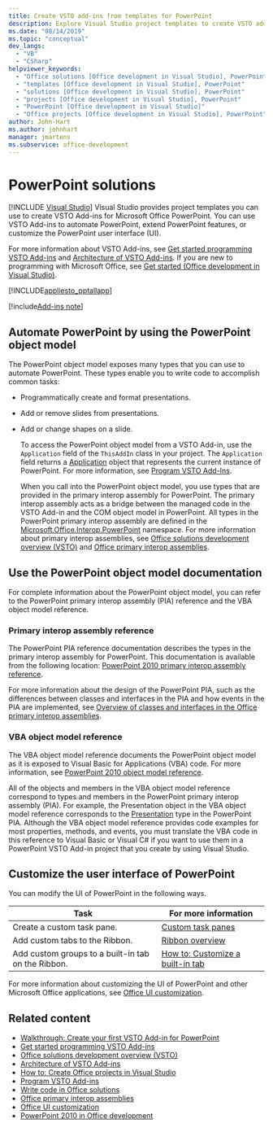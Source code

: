 ```yaml
---
title: Create VSTO add-ins from templates for PowerPoint
description: Explore Visual Studio project templates to create VSTO add-ins for Microsoft PowerPoint, such as creating and formatting presentations and adding or removing slides.
ms.date: "08/14/2019"
ms.topic: "conceptual"
dev_langs:
  - "VB"
  - "CSharp"
helpviewer_keywords:
  - "Office solutions [Office development in Visual Studio], PowerPoint"
  - "templates [Office development in Visual Studio], PowerPoint"
  - "solutions [Office development in Visual Studio], PowerPoint"
  - "projects [Office development in Visual Studio], PowerPoint"
  - "PowerPoint [Office development in Visual Studio]"
  - "Office projects [Office development in Visual Studio], PowerPoint"
author: John-Hart
ms.author: johnhart
manager: jmartens
ms.subservice: office-development
---
```

# PowerPoint solutions

 [!INCLUDE [Visual Studio](~/includes/applies-to-version/vs-windows-only.md)]
  Visual Studio provides project templates you can use to create VSTO Add-ins for Microsoft Office PowerPoint. You can use VSTO Add-ins to automate PowerPoint, extend PowerPoint features, or customize the PowerPoint user interface (UI).

 For more information about VSTO Add-ins, see [Get started programming VSTO Add-ins](getting-started-programming-vsto-add-ins.md) and [Architecture of VSTO Add-ins](architecture-of-vsto-add-ins.md). If you are new to programming with Microsoft Office, see [Get started &#40;Office development in Visual Studio&#41;](getting-started-office-development-in-visual-studio.md).

 [!INCLUDE[appliesto_pptallapp](includes/appliesto-pptallapp-md.md)]

[!include[Add-ins note](includes/addinsnote.md)]

## Automate PowerPoint by using the PowerPoint object model
 The PowerPoint object model exposes many types that you can use to automate PowerPoint. These types enable you to write code to accomplish common tasks:

- Programmatically create and format presentations.

- Add or remove slides from presentations.

- Add or change shapes on a slide.

  To access the PowerPoint object model from a VSTO Add-in, use the `Application` field of the `ThisAddIn` class in your project. The `Application` field returns a [Application](/previous-versions/office/developer/office-2010/ff764034(v=office.14)) object that represents the current instance of PowerPoint. For more information, see [Program VSTO Add-Ins](programming-vsto-add-ins.md).

  When you call into the PowerPoint object model, you use types that are provided in the primary interop assembly for PowerPoint. The primary interop assembly acts as a bridge between the managed code in the VSTO Add-in and the COM object model in PowerPoint. All types in the PowerPoint primary interop assembly are defined in the [Microsoft.Office.Interop.PowerPoint](/previous-versions/office/developer/office-2010/ff763170(v=office.14)) namespace. For more information about primary interop assemblies, see [Office solutions development overview &#40;VSTO&#41;](office-solutions-development-overview-vsto.md) and [Office primary interop assemblies](office-primary-interop-assemblies.md).

## <a name="WordOMDocumentation"></a> Use the PowerPoint object model documentation
 For complete information about the PowerPoint object model, you can refer to the PowerPoint primary interop assembly (PIA) reference and the VBA object model reference.

### Primary interop assembly reference
 The PowerPoint PIA reference documentation describes the types in the primary interop assembly for PowerPoint. This documentation is available from the following location: [PowerPoint 2010 primary interop assembly reference](office-primary-interop-assemblies.md).

 For more information about the design of the PowerPoint PIA, such as the differences between classes and interfaces in the PIA and how events in the PIA are implemented, see [Overview of classes and interfaces in the Office primary interop assemblies](/previous-versions/office/developer/office-2010/ff759900(v=office.14)).

### VBA object model reference
 The VBA object model reference documents the PowerPoint object model as it is exposed to Visual Basic for Applications (VBA) code. For more information, see [PowerPoint 2010 object model reference](/office/vba/api/overview/PowerPoint/object-model).

 All of the objects and members in the VBA object model reference correspond to types and members in the PowerPoint primary interop assembly (PIA). For example, the Presentation object in the VBA object model reference corresponds to the [Presentation](/previous-versions/office/developer/office-2010/ff761925(v=office.14)) type in the PowerPoint PIA. Although the VBA object model reference provides code examples for most properties, methods, and events, you must translate the VBA code in this reference to Visual Basic or Visual C# if you want to use them in a PowerPoint VSTO Add-in project that you create by using Visual Studio.

## Customize the user interface of PowerPoint
 You can modify the UI of PowerPoint in the following ways.

|Task|For more information|
|----------|--------------------------|
|Create a custom task pane.|[Custom task panes](custom-task-panes.md)|
|Add custom tabs to the Ribbon.|[Ribbon overview](ribbon-overview.md)|
|Add custom groups to a built-in tab on the Ribbon.|[How to: Customize a built-in tab](how-to-customize-a-built-in-tab.md)|

 For more information about customizing the UI of PowerPoint and other Microsoft Office applications, see [Office UI customization](office-ui-customization.md).

## Related content
- [Walkthrough: Create your first VSTO Add-in for PowerPoint](walkthrough-creating-your-first-vsto-add-in-for-powerpoint.md)
- [Get started programming VSTO Add-ins](getting-started-programming-vsto-add-ins.md)
- [Office solutions development overview &#40;VSTO&#41;](office-solutions-development-overview-vsto.md)
- [Architecture of VSTO Add-ins](architecture-of-vsto-add-ins.md)
- [How to: Create Office projects in Visual Studio](how-to-create-office-projects-in-visual-studio.md)
- [Program VSTO Add-ins](programming-vsto-add-ins.md)
- [Write code in Office solutions](writing-code-in-office-solutions.md)
- [Office primary interop assemblies](office-primary-interop-assemblies.md)
- [Office UI customization](office-ui-customization.md)
- [PowerPoint 2010 in Office development](/previous-versions/office/developer/office-2010/ff604967(v=office.14))
